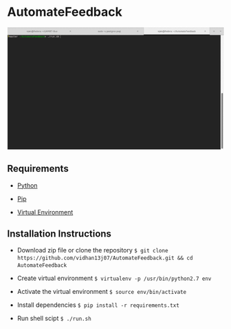 # AutomateFeedback

![](https://github.com/vidhan13j07/AutomateFeedback/blob/master/images/screenshots.gif)

## Requirements

+ [Python](https://www.python.org/download/releases/2.7/)

+ [Pip](http://pip.readthedocs.io/en/stable/installing/)

+ [Virtual Environment](http://python-guide-pt-br.readthedocs.io/en/latest/dev/virtualenvs/)

## Installation Instructions

+ Download zip file or clone the repository `$ git clone https://github.com/vidhan13j07/AutomateFeedback.git && cd AutomateFeedback`

+ Create virtual environment `$ virtualenv -p /usr/bin/python2.7 env`

+ Activate the virtual environment `$ source env/bin/activate`

+ Install dependencies `$ pip install -r requirements.txt`

+ Run shell scipt `$ ./run.sh`
